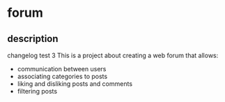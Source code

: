 # forum

## description
changelog test 3
This is a project about creating a web forum that allows:

- communication between users
- associating categories to posts
- liking and disliking posts and comments
- filtering posts
